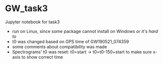 # GW_task3
Jupyter notebook for task3

- run on Linux, since some package cannot install on Windows _or it's hard to_
- t0 was changed based on GPS time of GW190521_074359
- some comments about compatibility was made
- Spectrograms' t0 was reset: t0=start -> t0=t0-150+start to make sure x-axis to show correct time
